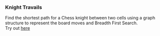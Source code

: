 ### Knight Travails
Find the shortest path for a Chess knight between two cells using a graph structure to represent the board moves and Breadth First Search. <br>
Try out [here](https://josesx506.github.io/Odin_Project_FS/03_Javascript/proj12-knightsTravails/index.html)